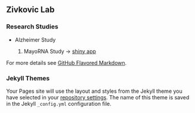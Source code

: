 ## Zivkovic Lab

### Research Studies

- Alzheimer Study

  1. MayoRNA Study -> [shiny app](https://xctang.shinyapps.io/Alzheimer/)




For more details see [GitHub Flavored Markdown](https://guides.github.com/features/mastering-markdown/).

### Jekyll Themes

Your Pages site will use the layout and styles from the Jekyll theme you have selected in your [repository settings](https://github.com/XYCynthiaT/XYCynthiaT.github.io/settings). The name of this theme is saved in the Jekyll `_config.yml` configuration file.

